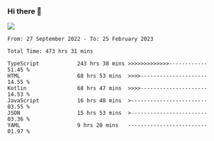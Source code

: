 ### Hi there 👋

<!--<a href="https://github.com/search?o=desc&q=author%3Abushiyi&s=committer-date&type=Commits">-->
<!--    <img align="center" height = "178" src="https://github-readme-stats.vercel.app/api?username=bushiyi&count_private=true&show_icons=true&theme=noctis_minimus&hide=contribs&include_all_commits=true" />-->
<!--</a>-->
<!--<a href="https://github.com/bushiyi?tab=repositories">-->
<!--    <img align="center" height = "178" src="https://github-readme-stats.vercel.app/api/top-langs/?username=bushiyi&count_private=true&theme=noctis_minimus" />-->
<!--</a>-->
 
<!-- [![Ashutosh's github activity graph](https://activity-graph.herokuapp.com/graph?username=bushiyi&theme=react&bg_color=1B2932&point=698B69&line=698B69)](https://github.com/ashutosh00710/github-readme-activity-graph)
 -->


![](https://raw.githubusercontent.com/bushiyi/bushiyi/master/assets/github-contribution-grid-snake.svg)

<!--START_SECTION:waka-->

```text
From: 27 September 2022 - To: 25 February 2023

Total Time: 473 hrs 31 mins

TypeScript            243 hrs 38 mins >>>>>>>>>>>>>------------   51.45 %
HTML                  68 hrs 53 mins  >>>>---------------------   14.55 %
Kotlin                68 hrs 47 mins  >>>>---------------------   14.53 %
JavaScript            16 hrs 48 mins  >------------------------   03.55 %
JSON                  15 hrs 53 mins  >------------------------   03.36 %
YAML                  9 hrs 20 mins   -------------------------   01.97 %
```

<!--END_SECTION:waka-->

